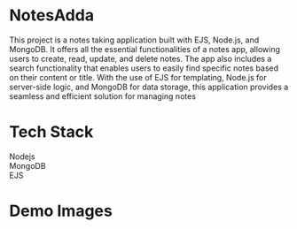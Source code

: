 # NotesAdda
This project is a notes taking application built with EJS, Node.js, and MongoDB. It offers all the essential functionalities of a notes app, allowing users to create, read, update, and delete notes. The app also includes a search functionality that enables users to easily find specific notes based on their content or title. With the use of EJS for templating, Node.js for server-side logic, and MongoDB for data storage, this application provides a seamless and efficient solution for managing notes

# Tech Stack
Nodejs </br>
MongoDB </br>
EJS

# Demo Images
